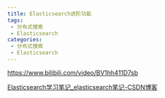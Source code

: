 ```yaml
---
title: Elasticsearch进阶功能
tags:
 - 分布式搜索
 - Elasticsearch
categories: 
 - 分布式搜索
 - Elasticsearch
---
```










https://www.bilibili.com/video/BV1hh411D7sb

[Elasticsearch学习笔记_elasticsearch笔记-CSDN博客](https://blog.csdn.net/u011863024/article/details/115721328)